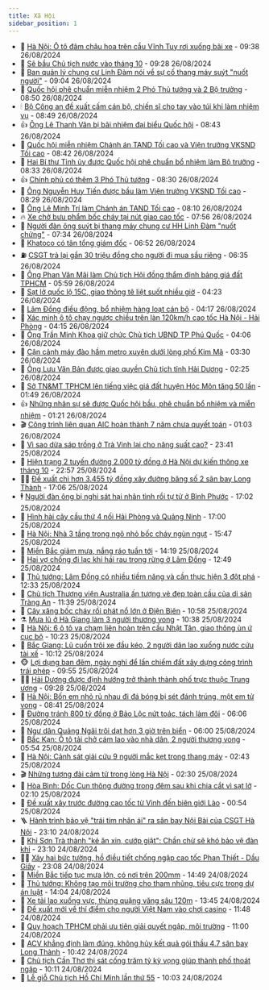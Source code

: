 ```yaml
---
title: Xã Hội
sidebar_position: 1
---
```


<!-- dantri-xa-hoi:START -->
- 🫣 [Hà Nội: Ô tô đâm chậu hoa trên cầu Vĩnh Tuy rơi xuống bãi xe](https://dantri.com.vn/xa-hoi/ha-noi-o-to-dam-chau-hoa-tren-cau-vinh-tuy-roi-xuong-bai-xe-20240826162042466.htm) - 09:38 26/08/2024
- 💼 [Sẽ bầu Chủ tịch nước vào tháng 10](https://dantri.com.vn/xa-hoi/se-bau-chu-tich-nuoc-vao-thang-10-20240826162414157.htm) - 09:28 26/08/2024
- 🎊 [Ban quản lý chung cư Linh Đàm nói về sự cố thang máy suýt &quot;nuốt người&quot;](https://dantri.com.vn/xa-hoi/ban-quan-ly-chung-cu-linh-dam-noi-ve-su-co-thang-may-suyt-nuot-nguoi-20240826154652343.htm) - 09:04 26/08/2024
- 🙉 [Quốc hội phê chuẩn miễn nhiệm 2 Phó Thủ tướng và 2 Bộ trưởng](https://dantri.com.vn/xa-hoi/quoc-hoi-phe-chuan-mien-nhiem-2-pho-thu-tuong-va-2-bo-truong-20240826130358001.htm) - 08:50 26/08/2024
- 🕯 [Bộ Công an đề xuất cấm cán bộ, chiến sĩ cho tay vào túi khi làm nhiệm vụ](https://dantri.com.vn/xa-hoi/bo-cong-an-de-xuat-cam-can-bo-chien-si-cho-tay-vao-tui-khi-lam-nhiem-vu-20240826154152035.htm) - 08:49 26/08/2024
- 👍 [Ông Lê Thanh Vân bị bãi nhiệm đại biểu Quốc hội](https://dantri.com.vn/xa-hoi/ong-le-thanh-van-bi-bai-nhiem-dai-bieu-quoc-hoi-20240826132328135.htm) - 08:43 26/08/2024
- 🤖 [Quốc hội miễn nhiệm Chánh án TAND Tối cao và Viện trưởng VKSND Tối cao](https://dantri.com.vn/xa-hoi/quoc-hoi-mien-nhiem-chanh-an-tand-toi-cao-va-vien-truong-vksnd-toi-cao-20240826104807662.htm) - 08:42 26/08/2024
- 🙉 [Hai Bí thư Tỉnh ủy được Quốc hội phê chuẩn bổ nhiệm làm Bộ trưởng](https://dantri.com.vn/xa-hoi/hai-bi-thu-tinh-uy-duoc-quoc-hoi-phe-chuan-bo-nhiem-lam-bo-truong-20240826102430500.htm) - 08:33 26/08/2024
- 👍 [Chính phủ có thêm 3 Phó Thủ tướng](https://dantri.com.vn/xa-hoi/chinh-phu-co-them-3-pho-thu-tuong-20240815220000760.htm) - 08:30 26/08/2024
- 🗽 [Ông Nguyễn Huy Tiến được bầu làm Viện trưởng VKSND Tối cao](https://dantri.com.vn/xa-hoi/ong-nguyen-huy-tien-duoc-bau-lam-vien-truong-vksnd-toi-cao-20240826080612189.htm) - 08:29 26/08/2024
- 🗽 [Ông Lê Minh Trí làm Chánh án TAND Tối cao](https://dantri.com.vn/xa-hoi/ong-le-minh-tri-lam-chanh-an-tand-toi-cao-20240826094255103.htm) - 08:10 26/08/2024
- 🔥 [Xe chở bưu phẩm bốc cháy tại nút giao cao tốc](https://dantri.com.vn/xa-hoi/xe-cho-buu-pham-boc-chay-tai-nut-giao-cao-toc-20240826143453983.htm) - 07:56 26/08/2024
- 🦒 [Người đàn ông suýt bị thang máy chung cư HH Linh Đàm &quot;nuốt chửng&quot;](https://dantri.com.vn/xa-hoi/nguoi-dan-ong-suyt-bi-thang-may-chung-cu-hh-linh-dam-nuot-chung-20240826142809952.htm) - 07:34 26/08/2024
- 🧐 [Khatoco có tân tổng giám đốc](https://dantri.com.vn/xa-hoi/khatoco-co-tan-tong-giam-doc-20240826133431546.htm) - 06:52 26/08/2024
- ⛽️ [CSGT trả lại gần 30 triệu đồng cho người đi mua sầu riêng](https://dantri.com.vn/xa-hoi/csgt-tra-lai-gan-30-trieu-dong-cho-nguoi-di-mua-sau-rieng-20240826125442712.htm) - 06:35 26/08/2024
- 🚀 [Ông Phan Văn Mãi làm Chủ tịch Hội đồng thẩm định bảng giá đất TPHCM](https://dantri.com.vn/xa-hoi/ong-phan-van-mai-lam-chu-tich-hoi-dong-tham-dinh-bang-gia-dat-tphcm-20240826120157152.htm) - 05:59 26/08/2024
- 🦒 [Sạt lở quốc lộ 15C, giao thông tê liệt suốt nhiều giờ](https://dantri.com.vn/xa-hoi/sat-lo-quoc-lo-15c-giao-thong-te-liet-suot-nhieu-gio-20240826105846627.htm) - 04:23 26/08/2024
- 🦅 [Lâm Đồng điều động, bổ nhiệm hàng loạt cán bộ](https://dantri.com.vn/xa-hoi/lam-dong-dieu-dong-bo-nhiem-hang-loat-can-bo-20240826104917413.htm) - 04:17 26/08/2024
- 🚀 [Xác minh ô tô chạy ngược chiều trên làn 120km/h cao tốc Hà Nội - Hải Phòng](https://dantri.com.vn/xa-hoi/xac-minh-o-to-chay-nguoc-chieu-tren-lan-120kmh-cao-toc-ha-noi-hai-phong-20240826105846074.htm) - 04:15 26/08/2024
- 🦅 [Ông Trần Minh Khoa giữ chức Chủ tịch UBND TP Phú Quốc](https://dantri.com.vn/xa-hoi/ong-tran-minh-khoa-giu-chuc-chu-tich-ubnd-tp-phu-quoc-20240826095550357.htm) - 04:06 26/08/2024
- 🤠 [Cận cảnh máy đào hầm metro xuyên dưới lòng phố Kim Mã](https://dantri.com.vn/xa-hoi/can-canh-may-dao-ham-metro-xuyen-duoi-long-pho-kim-ma-20240825234649354.htm) - 03:30 26/08/2024
- 💄 [Ông Lưu Văn Bản được giao quyền Chủ tịch tỉnh Hải Dương](https://dantri.com.vn/xa-hoi/ong-luu-van-ban-duoc-giao-quyen-chu-tich-tinh-hai-duong-20240826091657806.htm) - 02:25 26/08/2024
- 🥷 [Sở TN&amp;MT TPHCM lên tiếng việc giá đất huyện Hóc Môn tăng 50 lần](https://dantri.com.vn/xa-hoi/so-tnmt-tphcm-len-tieng-viec-gia-dat-huyen-hoc-mon-tang-50-lan-20240825175800050.htm) - 01:49 26/08/2024
- 👍 [Những nhân sự sẽ được Quốc hội bầu, phê chuẩn bổ nhiệm và miễn nhiệm](https://dantri.com.vn/xa-hoi/nhung-nhan-su-se-duoc-quoc-hoi-bau-phe-chuan-bo-nhiem-va-mien-nhiem-20240826081920262.htm) - 01:21 26/08/2024
- 🎬 [Công trình liên quan AIC hoàn thành 7 năm chưa quyết toán](https://dantri.com.vn/xa-hoi/cong-trinh-lien-quan-aic-hoan-thanh-7-nam-chua-quyet-toan-20240825225513568.htm) - 01:03 26/08/2024
- 🦒 [Vì sao dừa sáp trồng ở Trà Vinh lại cho năng suất cao?](https://dantri.com.vn/xa-hoi/vi-sao-dua-sap-trong-o-tra-vinh-lai-cho-nang-suat-cao-20240825221458167.htm) - 23:41 25/08/2024
- 🌊 [Hiện trạng 2 tuyến đường 2.000 tỷ đồng ở Hà Nội dự kiến thông xe tháng 10](https://dantri.com.vn/xa-hoi/hien-trang-2-tuyen-duong-2000-ty-dong-o-ha-noi-du-kien-thong-xe-thang-10-20240823112833006.htm) - 22:57 25/08/2024
- 🧑‍💻 [Đề xuất chi hơn 3.455 tỷ đồng xây đường băng số 2 sân bay Long Thành](https://dantri.com.vn/xa-hoi/de-xuat-chi-hon-3455-ty-dong-xay-duong-bang-so-2-san-bay-long-thanh-20240825210942819.htm) - 17:06 25/08/2024
- 🕴 [Người đàn ông bị nghi sát hại nhân tình rồi tự tử ở Bình Phước](https://dantri.com.vn/xa-hoi/nguoi-dan-ong-bi-nghi-sat-hai-nhan-tinh-roi-tu-tu-o-binh-phuoc-20240825201501299.htm) - 17:02 25/08/2024
- 🤔 [Hình hài cây cầu thứ 4 nối Hải Phòng và Quảng Ninh](https://dantri.com.vn/xa-hoi/hinh-hai-cay-cau-thu-4-noi-hai-phong-va-quang-ninh-20240825222021248.htm) - 17:00 25/08/2024
- 💄 [Hà Nội: Nhà 3 tầng trong ngõ nhỏ bốc cháy ngùn ngụt](https://dantri.com.vn/xa-hoi/ha-noi-nha-3-tang-trong-ngo-nho-boc-chay-ngun-ngut-20240825223921782.htm) - 15:47 25/08/2024
- 🧠 [Miền Bắc giảm mưa, nắng ráo tuần tới](https://dantri.com.vn/xa-hoi/mien-bac-giam-mua-nang-rao-tuan-toi-20240825211328390.htm) - 14:19 25/08/2024
- 🦣 [Hai vợ chồng đi lạc khi hái rau trong rừng ở Lâm Đồng](https://dantri.com.vn/xa-hoi/hai-vo-chong-di-lac-khi-hai-rau-trong-rung-o-lam-dong-20240825193359539.htm) - 12:49 25/08/2024
- 💫 [Thủ tướng: Lâm Đồng có nhiều tiềm năng và cần thực hiện 3 đột phá](https://dantri.com.vn/xa-hoi/thu-tuong-lam-dong-co-nhieu-tiem-nang-va-can-thuc-hien-3-dot-pha-20240825174422314.htm) - 12:33 25/08/2024
- 🚀 [Chủ tịch Thượng viện Australia ấn tượng vẻ đẹp toàn cầu của di sản Tràng An](https://dantri.com.vn/xa-hoi/chu-tich-thuong-vien-australia-an-tuong-ve-dep-toan-cau-cua-di-san-trang-an-20240825183003734.htm) - 11:39 25/08/2024
- 🤔 [Cây xăng bốc cháy rồi phát nổ lớn ở Điện Biên](https://dantri.com.vn/xa-hoi/cay-xang-boc-chay-roi-phat-no-lon-o-dien-bien-20240825174830706.htm) - 10:58 25/08/2024
- ⚗️ [Mưa lũ ở Hà Giang làm 3 người thương vong](https://dantri.com.vn/xa-hoi/mua-lu-o-ha-giang-lam-3-nguoi-thuong-vong-20240825173214672.htm) - 10:38 25/08/2024
- 🫶 [Hà Nội: 6 ô tô va chạm liên hoàn trên cầu Nhật Tân, giao thông ùn ứ cục bộ](https://dantri.com.vn/xa-hoi/ha-noi-6-o-to-va-cham-lien-hoan-tren-cau-nhat-tan-giao-thong-un-u-cuc-bo-20240825171902058.htm) - 10:23 25/08/2024
- 🌮 [Bắc Giang: Lũ cuốn trôi xe đầu kéo, 2 người dân lao xuống nước cứu tài xế](https://dantri.com.vn/xa-hoi/bac-giang-lu-cuon-troi-xe-dau-keo-2-nguoi-dan-lao-xuong-nuoc-cuu-tai-xe-20240825170159635.htm) - 10:12 25/08/2024
- 🐵 [Lợi dụng ban đêm, ngày nghỉ để lấn chiếm đất xây dựng công trình trái phép](https://dantri.com.vn/xa-hoi/loi-dung-ban-dem-ngay-nghi-de-lan-chiem-dat-xay-dung-cong-trinh-trai-phep-20240825161558667.htm) - 09:55 25/08/2024
- 🧑‍🏫 [Hải Dương được định hướng trở thành thành phố trực thuộc Trung ương](https://dantri.com.vn/xa-hoi/hai-duong-duoc-dinh-huong-tro-thanh-thanh-pho-truc-thuoc-trung-uong-20240825161251842.htm) - 09:28 25/08/2024
- 💫 [Hà Nội: Bốn em nhỏ rủ nhau đi đá bóng bị sét đánh trúng, một em tử vong](https://dantri.com.vn/xa-hoi/ha-noi-bon-em-nho-ru-nhau-di-da-bong-bi-set-danh-trung-mot-em-tu-vong-20240825153210257.htm) - 08:41 25/08/2024
- 🦩 [Đường tránh 800 tỷ đồng ở Bảo Lộc nứt toác, tách làm đôi](https://dantri.com.vn/xa-hoi/duong-tranh-800-ty-dong-o-bao-loc-nut-toac-tach-lam-doi-20240825093427637.htm) - 06:06 25/08/2024
- 🦄 [Ngư dân Quảng Ngãi trôi dạt hơn 3 giờ trên biển](https://dantri.com.vn/xa-hoi/ngu-dan-quang-ngai-troi-dat-hon-3-gio-tren-bien-20240825114710780.htm) - 06:00 25/08/2024
- 💂 [Bắc Kạn: Ô tô tải chở cám lao vào nhà dân, 2 người thương vong](https://dantri.com.vn/xa-hoi/bac-kan-o-to-tai-cho-cam-lao-vao-nha-dan-2-nguoi-thuong-vong-20240825121740149.htm) - 05:54 25/08/2024
- 💄 [Hà Nội: Cảnh sát giải cứu 9 người mắc kẹt trong thang máy](https://dantri.com.vn/xa-hoi/ha-noi-canh-sat-giai-cuu-9-nguoi-mac-ket-trong-thang-may-20240825092738474.htm) - 02:43 25/08/2024
- 🎬 [Những tượng đài cảm tử trong lòng Hà Nội](https://dantri.com.vn/xa-hoi/nhung-tuong-dai-cam-tu-trong-long-ha-noi-20240824061301310.htm) - 02:30 25/08/2024
- 👀 [Hòa Bình: Dốc Cun thông đường trong đêm sau khi chia cắt vì sạt lở](https://dantri.com.vn/xa-hoi/hoa-binh-doc-cun-thong-duong-trong-dem-sau-khi-chia-cat-vi-sat-lo-20240825084430550.htm) - 02:10 25/08/2024
- 💃 [Đề xuất xây trước đường cao tốc từ Vinh đến biên giới Lào](https://dantri.com.vn/xa-hoi/de-xuat-xay-truoc-duong-cao-toc-tu-vinh-den-bien-gioi-lao-20240825075027956.htm) - 00:54 25/08/2024
- 🪜 [Hành trình bảo vệ &quot;trái tim nhân ái&quot; ra sân bay Nội Bài của CSGT Hà Nội](https://dantri.com.vn/xa-hoi/hanh-trinh-bao-ve-trai-tim-nhan-ai-ra-san-bay-noi-bai-cua-csgt-ha-noi-20240825000707554.htm) - 23:10 24/08/2024
- 📝 [Khỉ Sơn Trà thành &quot;kẻ ăn xin, cướp giật&quot;: Chần chừ sẽ khó bảo vệ đàn khỉ](https://dantri.com.vn/xa-hoi/khi-son-tra-thanh-ke-an-xin-cuop-giat-chan-chu-se-kho-bao-ve-dan-khi-20240824175053889.htm) - 23:10 24/08/2024
- 🧑‍💻 [Xây hai bức tường, hồ điều tiết chống ngập cao tốc Phan Thiết - Dầu Giây](https://dantri.com.vn/xa-hoi/xay-hai-buc-tuong-ho-dieu-tiet-chong-ngap-cao-toc-phan-thiet-dau-giay-20240824142452284.htm) - 23:08 24/08/2024
- 👺 [Miền Bắc tiếp tục mưa lớn, có nơi trên 200mm](https://dantri.com.vn/xa-hoi/mien-bac-tiep-tuc-mua-lon-co-noi-tren-200mm-20240824212446475.htm) - 14:49 24/08/2024
- 🌮 [Thủ tướng: Không tạo môi trường cho tham nhũng, tiêu cực trong dự án luật](https://dantri.com.vn/xa-hoi/thu-tuong-khong-tao-moi-truong-cho-tham-nhung-tieu-cuc-trong-du-an-luat-20240824210351521.htm) - 14:04 24/08/2024
- 🤭 [Xe tải lao xuống vực, thùng quặng văng sâu 120m](https://dantri.com.vn/xa-hoi/xe-tai-lao-xuong-vuc-thung-quang-vang-sau-120m-20240824184826547.htm) - 13:45 24/08/2024
- 💪 [Đề xuất mới về thí điểm cho người Việt Nam vào chơi casino](https://dantri.com.vn/xa-hoi/de-xuat-moi-ve-thi-diem-cho-nguoi-viet-nam-vao-choi-casino-20240824183642033.htm) - 11:48 24/08/2024
- 🧰 [Quy hoạch TPHCM phải ưu tiên giải quyết ngập, môi trường](https://dantri.com.vn/xa-hoi/quy-hoach-tphcm-phai-uu-tien-giai-quyet-ngap-moi-truong-20240824155053917.htm) - 11:00 24/08/2024
- 🤡 [ACV khẳng định làm đúng, không hủy kết quả gói thầu 4.7 sân bay Long Thành](https://dantri.com.vn/xa-hoi/acv-khang-dinh-lam-dung-khong-huy-ket-qua-goi-thau-47-san-bay-long-thanh-20240824172154131.htm) - 10:42 24/08/2024
- 🦆 [Chủ tịch Cần Thơ thị sát cống trăm tỷ kỳ vọng giúp thành phố thoát ngập](https://dantri.com.vn/xa-hoi/chu-tich-can-tho-thi-sat-cong-tram-ty-ky-vong-giup-thanh-pho-thoat-ngap-20240824165411367.htm) - 10:11 24/08/2024
- 🦍 [Lễ giỗ Chủ tịch Hồ Chí Minh lần thứ 55](https://dantri.com.vn/xa-hoi/le-gio-chu-tich-ho-chi-minh-lan-thu-55-20240824160149778.htm) - 10:03 24/08/2024<!-- dantri-xa-hoi:END -->
